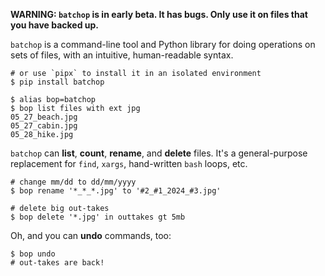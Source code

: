 **WARNING: `batchop` is in early beta. It has bugs. Only use it on files that you have backed up.**

`batchop` is a command-line tool and Python library for doing operations on sets of files, with an
intuitive, human-readable syntax.

```shell
# or use `pipx` to install it in an isolated environment
$ pip install batchop

$ alias bop=batchop
$ bop list files with ext jpg
05_27_beach.jpg
05_27_cabin.jpg
05_28_hike.jpg
```

`batchop` can **list**, **count**, **rename**, and **delete** files. It's a general-purpose
replacement for `find`, `xargs`, hand-written `bash` loops, etc.

```shell
# change mm/dd to dd/mm/yyyy
$ bop rename '*_*_*.jpg' to '#2_#1_2024_#3.jpg'

# delete big out-takes
$ bop delete '*.jpg' in outtakes gt 5mb
```

Oh, and you can **undo** commands, too:

```shell
$ bop undo
# out-takes are back!
```
